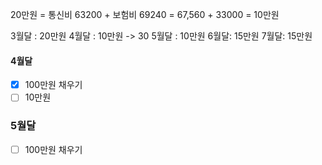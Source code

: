 20만원 = 통신비 63200 + 보험비 69240 = 67,560 + 33000 = 10만원 

3월달 : 20만원 
4월달 : 10만원 -> 30
5월달 : 10만원 
6월달: 15만원
7월달: 15만원
#### 4월달 
- [x] 100만원 채우기 
- [ ] 10만원 

### 5월달 
- [ ] 100만원 채우기 